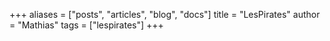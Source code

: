 +++
aliases = ["posts", "articles", "blog", "docs"]
title = "LesPirates"
author = "Mathias"
tags = ["lespirates"]
+++
